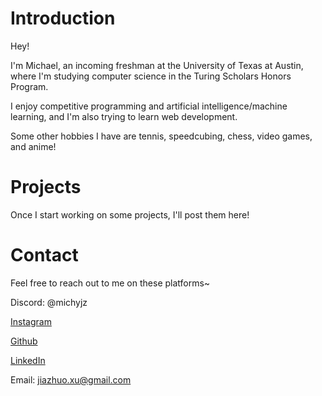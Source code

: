 # Introduction
Hey!

I'm Michael, an incoming freshman at the University of Texas at Austin, where I'm studying computer science in the Turing Scholars Honors Program.

I enjoy competitive programming and artificial intelligence/machine learning, and I'm also trying to learn web development.

Some other hobbies I have are tennis, speedcubing, chess, video games, and anime!

# Projects
Once I start working on some projects, I'll post them here!

# Contact
Feel free to reach out to me on these platforms~

Discord: @michyjz

[Instagram](https://www.instagram.com/michael.jxu/)

[Github](https://github.com/michyjz)

[LinkedIn](https://www.linkedin.com/in/michael-j-xu/)

Email: jiazhuo.xu@gmail.com
